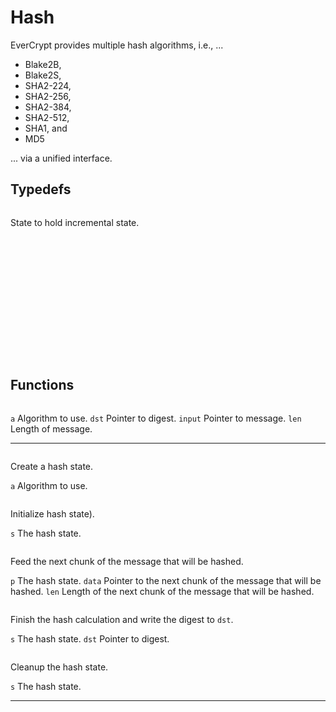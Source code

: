 <!-- Note: There seems to be an easier API, i.e., one the one without `_Incremental`.
However, it doesnt't seem to accept variable length chunks. That's why this one is described here. -->

# Hash

EverCrypt provides multiple hash algorithms, i.e., ...

* Blake2B,
* Blake2S,
* SHA2-224,
* SHA2-256,
* SHA2-384,
* SHA2-512,
* SHA1, and
* MD5

... via a unified interface.

## Typedefs

<!-- EverCrypt_Hash_alg, EverCrypt_Hash_broken_alg, EverCrypt_Hash_alg13, EverCrypt_Hash_e_alg, EverCrypt_Hash_state_s, EverCrypt_Hash_state, Hacl_Streaming_Functor_state_s___EverCrypt_Hash_state_s____, EverCrypt_Hash_Incremental_state -->

```{doxygentypedef} Hacl_Streaming_Functor_state_s___EverCrypt_Hash_state_s____
```

State to hold incremental state.

```{doxygentypedef} EverCrypt_Hash_alg
```

<!-- Spec_Hash_Definitions_SHA2_224, Spec_Hash_Definitions_SHA2_256, Spec_Hash_Definitions_SHA2_384, Spec_Hash_Definitions_SHA2_512, Spec_Hash_Definitions_SHA1, Spec_Hash_Definitions_MD5, Spec_Hash_Definitions_Blake2S, Spec_Hash_Definitions_Blake2B -->

```{doxygendefine} Spec_Hash_Definitions_SHA2_224
```

```{doxygendefine} Spec_Hash_Definitions_SHA2_256
```

```{doxygendefine} Spec_Hash_Definitions_SHA2_384
```

```{doxygendefine} Spec_Hash_Definitions_SHA2_512
```

```{doxygendefine} Spec_Hash_Definitions_SHA1
```

```{doxygendefine} Spec_Hash_Definitions_MD5
```

```{doxygendefine} Spec_Hash_Definitions_Blake2S
```

```{doxygendefine} Spec_Hash_Definitions_Blake2B
```

```{doxygentypedef} EverCrypt_Hash_broken_alg
```

```{doxygentypedef} EverCrypt_Hash_alg13
```

```{doxygentypedef} EverCrypt_Hash_e_alg
```

```{doxygentypedef} EverCrypt_Hash_state_s
```

```{doxygentypedef} EverCrypt_Hash_state
```

```{doxygentypedef} EverCrypt_Hash_Incremental_state
```

## Functions

<!-- EverCrypt_Hash_string_of_alg, EverCrypt_Hash_uu___is_MD5_s, EverCrypt_Hash_uu___is_SHA1_s, EverCrypt_Hash_uu___is_SHA2_224_s, EverCrypt_Hash_uu___is_SHA2_256_s, EverCrypt_Hash_uu___is_SHA2_384_s, EverCrypt_Hash_uu___is_SHA2_512_s, EverCrypt_Hash_uu___is_Blake2S_s, EverCrypt_Hash_uu___is_Blake2S_128_s, EverCrypt_Hash_uu___is_Blake2B_s, EverCrypt_Hash_uu___is_Blake2B_256_s, EverCrypt_Hash_alg_of_state, EverCrypt_Hash_create_in, EverCrypt_Hash_create, EverCrypt_Hash_init, EverCrypt_Hash_update_multi_256, EverCrypt_Hash_update, EverCrypt_Hash_update_multi, EverCrypt_Hash_update_last_256, EverCrypt_Hash_update_last, EverCrypt_Hash_finish, EverCrypt_Hash_free, EverCrypt_Hash_copy, EverCrypt_Hash_hash_256, EverCrypt_Hash_hash_224, EverCrypt_Hash_hash, EverCrypt_Hash_Incremental_hash_len, EverCrypt_Hash_Incremental_block_len, EverCrypt_Hash_Incremental_create_in, EverCrypt_Hash_Incremental_init, EverCrypt_Hash_Incremental_update, EverCrypt_Hash_Incremental_finish_md5, EverCrypt_Hash_Incremental_finish_sha1, EverCrypt_Hash_Incremental_finish_sha224, EverCrypt_Hash_Incremental_finish_sha256, EverCrypt_Hash_Incremental_finish_sha384, EverCrypt_Hash_Incremental_finish_sha512, EverCrypt_Hash_Incremental_finish_blake2s, EverCrypt_Hash_Incremental_finish_blake2b, EverCrypt_Hash_Incremental_alg_of_state, EverCrypt_Hash_Incremental_finish, EverCrypt_Hash_Incremental_free -->

```{doxygenfunction} EverCrypt_Hash_hash
```

`a` Algorithm to use.
`dst` Pointer to digest.
`input` Pointer to message.
`len` Length of message.

--------------------------------------------------------------------------------

```{doxygenfunction} EverCrypt_Hash_Incremental_create_in
```

Create a hash state.

`a` Algorithm to use.

```{doxygenfunction} EverCrypt_Hash_Incremental_init
```

Initialize hash state).

`s` The hash state.

```{doxygenfunction} EverCrypt_Hash_Incremental_update
```

Feed the next chunk of the message that will be hashed.

`p` The hash state.
`data` Pointer to the next chunk of the message that will be hashed.
`len` Length of the next chunk of the message that will be hashed.

```{doxygenfunction} EverCrypt_Hash_Incremental_finish
```

Finish the hash calculation and write the digest to `dst`.

`s` The hash state.
`dst` Pointer to digest.

```{doxygenfunction} EverCrypt_Hash_Incremental_free
```

Cleanup the hash state.

`s` The hash state.

--------------------------------------------------------------------------------

```{doxygenfunction} EverCrypt_Hash_string_of_alg
```

```{doxygenfunction} EverCrypt_Hash_uu___is_MD5_s
```

```{doxygenfunction} EverCrypt_Hash_uu___is_SHA1_s
```

```{doxygenfunction} EverCrypt_Hash_uu___is_SHA2_224_s
```

```{doxygenfunction} EverCrypt_Hash_uu___is_SHA2_256_s
```

```{doxygenfunction} EverCrypt_Hash_uu___is_SHA2_384_s
```

```{doxygenfunction} EverCrypt_Hash_uu___is_SHA2_512_s
```

```{doxygenfunction} EverCrypt_Hash_uu___is_Blake2S_s
```

```{doxygenfunction} EverCrypt_Hash_uu___is_Blake2S_128_s
```

```{doxygenfunction} EverCrypt_Hash_uu___is_Blake2B_s
```

```{doxygenfunction} EverCrypt_Hash_uu___is_Blake2B_256_s
```

```{doxygenfunction} EverCrypt_Hash_alg_of_state
```

```{doxygenfunction} EverCrypt_Hash_create_in
```

```{doxygenfunction} EverCrypt_Hash_create
```

```{doxygenfunction} EverCrypt_Hash_init
```

```{doxygenfunction} EverCrypt_Hash_update_multi_256
```

```{doxygenfunction} EverCrypt_Hash_update
```

```{doxygenfunction} EverCrypt_Hash_update_multi
```

```{doxygenfunction} EverCrypt_Hash_update_last_256
```

```{doxygenfunction} EverCrypt_Hash_update_last
```

```{doxygenfunction} EverCrypt_Hash_finish
```

```{doxygenfunction} EverCrypt_Hash_free
```

```{doxygenfunction} EverCrypt_Hash_copy
```

```{doxygenfunction} EverCrypt_Hash_hash_256
```

```{doxygenfunction} EverCrypt_Hash_hash_224
```

```{doxygenfunction} EverCrypt_Hash_Incremental_hash_len
```

```{doxygenfunction} EverCrypt_Hash_Incremental_block_len
```

```{doxygenfunction} EverCrypt_Hash_Incremental_finish_md5
```

```{doxygenfunction} EverCrypt_Hash_Incremental_finish_sha1
```

```{doxygenfunction} EverCrypt_Hash_Incremental_finish_sha224
```

```{doxygenfunction} EverCrypt_Hash_Incremental_finish_sha256
```

```{doxygenfunction} EverCrypt_Hash_Incremental_finish_sha384
```

```{doxygenfunction} EverCrypt_Hash_Incremental_finish_sha512
```

```{doxygenfunction} EverCrypt_Hash_Incremental_finish_blake2s
```

```{doxygenfunction} EverCrypt_Hash_Incremental_finish_blake2b
```

```{doxygenfunction} EverCrypt_Hash_Incremental_alg_of_state
```

